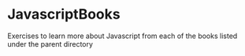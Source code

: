 # JavascriptBooks
Exercises to learn more about Javascript from each of the books listed under the parent directory
